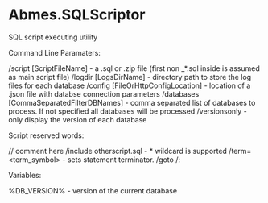 # Abmes.SQLScriptor
SQL script executing utility

Command Line Paramaters:

  /script [ScriptFileName]                  - a .sql or .zip file (first non _*.sql inside is assumed as main script file)
  /logdir [LogsDirName]                     - directory path to store the log files for each database
  /config [FileOrHttpConfigLocation]        - location of a .json file with databse connection parameters
  /databases [CommaSeparatedFilterDBNames]  - comma separated list of databases to process. If not specified all databases will be processed
  /versionsonly                             - only display the version of each database
  
Script reserved words:

  // comment here
  /include otherscript.sql                  - * wildcard is supported
  /term=<term_symbol>                       - sets statement terminator. 
  /goto <label>
  /:<label>
  
Variables:

  %DB_VERSION%                              - version of the current database
  
